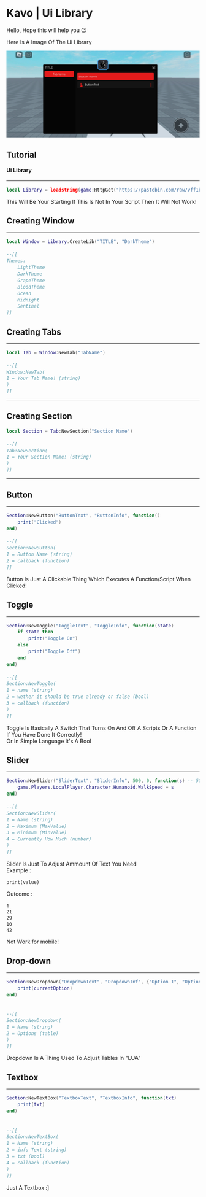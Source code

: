 # Kavo | Ui Library

Hello, Hope this will help you 😉

Here Is A Image Of The Ui Library

<img src="https://raw.githubusercontent.com/natoloe009/SCRIPT-ROBLOX/main/Screenshot_20240714_225637.jpg">

## Tutorial

#### Ui Library

---

```lua
local Library = loadstring(game:HttpGet("https://pastebin.com/raw/vff1bQ9F", true))()
```

This Will Be Your Starting If This Is Not In Your Script Then It Will Not Work!


## Creating Window

---

```lua
local Window = Library.CreateLib("TITLE", "DarkTheme")

--[[
Themes:
    LightTheme
    DarkTheme
    GrapeTheme
    BloodTheme
    Ocean
    Midnight
    Sentinel
]]
```

## Creating Tabs

---

```lua
local Tab = Window:NewTab("TabName")

--[[
Window:NewTab(
1 = Your Tab Name! (string)
)
]]
```
---


## Creating Section

```lua
local Section = Tab:NewSection("Section Name")

--[[
Tab:NewSection(
1 = Your Section Name! (string)
)
]]
```

---


## Button

---

```lua
Section:NewButton("ButtonText", "ButtonInfo", function()
    print("Clicked")
end)

--[[
Section:NewButton(
1 = Button Name (string)
2 = callback (function)
]]
```

Button Is Just A Clickable Thing Which Executes A Function/Script When Clicked!
## Toggle

---

```lua
Section:NewToggle("ToggleText", "ToggleInfo", function(state)
    if state then
        print("Toggle On")
    else
        print("Toggle Off")
    end
end)

--[[
Section:NewToggle(
1 = name (string)
2 = wether it should be true already or false (bool)
3 = callback (function)
)
]]
```

Toggle Is Basically A Switch That Turns On And Off A Scripts Or A Function <br /> If You Have Done It Correctly! <br /> Or In Simple Language It's A Bool

## Slider

---

```lua
Section:NewSlider("SliderText", "SliderInfo", 500, 0, function(s) -- 500 (MaxValue) | 0 (MinValue)
    game.Players.LocalPlayer.Character.Humanoid.WalkSpeed = s
end)

--[[
Section:NewSlider(
1 = Name (string)
2 = Maximum (MaxValue)
3 = Minimum (MinValue)
4 = Currently How Much (number)
)
]]
```

Slider Is Just To Adjust Ammount Of Text You Need <br /> Example : <br />
```
print(value)
```
Outcome :
```
1
21
29
10
42
```
Not Work for mobile!
## Drop-down

---

```lua
Section:NewDropdown("DropdownText", "DropdownInf", {"Option 1", "Option 2", "Option 3"}, function(currentOption)
    print(currentOption)
end)


--[[
Section:NewDropdown(
1 = Name (string)
2 = Options (table)
)
]]
```

Dropdown Is A Thing Used To Adjust Tables In "LUA" <br />

## Textbox

---

```lua
Section:NewTextBox("TextboxText", "TextboxInfo", function(txt)
	print(txt)
end)


--[[
Section:NewTextBox(
1 = Name (string)
2 = info Text (string)
3 = txt (bool)
4 = callback (function)
)
]]
```

Just A Textbox :]
